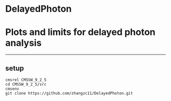 # DelayedPhoton
Plots and limits for delayed photon analysis
=============================
-----------------------------
setup
-----------------------------
```
cmsrel CMSSW_9_2_5
cd CMSSW_9_2_5/src
cmsenv
git clone https://github.com/zhangzc11/DelayedPhoton.git
```
